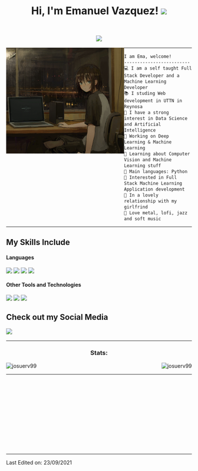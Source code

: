<h1 align="center">
Hi, I'm Emanuel Vazquez!
  <img src="https://media.giphy.com/media/hvRJCLFzcasrR4ia7z/giphy.gif" width="30"></h1>
<br/>

<p align="center">
  <a href="https://github.com/DenverCoder1/readme-typing-svg"><img src="https://github.com/Ema3901/Ema3901/blob/main/yoese.jpg&center=true&width=380&height=45"></a>
</p>

<img align="left" src="https://github.com/I-am-vishalmaurya/I-am-vishalmaurya/blob/main/cropped_image.png" alt="Unfortunately I didn't find the author of the pic, feel to open a pull request if found" width="320" />
<hr>

```
I am Ema, welcome!
-------------------------
💻 I am a self taught Full Stack Developer and a Machine Learning Developer
📚 I studing Web development in UTTN in Reynosa
📝 I have a strong interest in Data Science and Artificial Intelligence
🔭 Working on Deep Learning & Machine Learning
🌱 Learning about Computer Vision and Machine Learning stuff
🌟 Main languages: Python
🚩 Interested in Full Stack Machine Learning Application development
💖 In a lovely relationship with my girlfrind
🎵 Love metal, lofi, jazz and soft music
```
<hr>


## My Skills Include

<h4> Languages </h4>
<span> 
  <img src="https://img.shields.io/badge/HTML5-E34F26?style=for-the-badge&logo=html5&logoColor=white">
  <img src="https://img.shields.io/badge/CSS3-1572B6?style=for-the-badge&logo=css3&logoColor=white">
  <img src="https://img.shields.io/badge/JavaScript-F7DF1E?style=for-the-badge&logo=javascript&logoColor=black">
  <img src="https://img.shields.io/badge/python-3670A0?style=for-the-badge&logo=python&logoColor=ffdd54">
 


</span>


<h4> Other Tools and Technologies </h4>
<span>
  <img src="https://img.shields.io/badge/Git-F05032?style=for-the-badge&logo=git&logoColor=white">
  <img src="https://img.shields.io/badge/Notion-%23000000.svg?style=for-the-badge&logo=notion&logoColor=white">
  <img src="https://img.shields.io/badge/MySQL-00000F?style=for-the-badge&logo=mysql&logoColor=white">




</span>

## Check out my Social Media

<a href= "https://www.instagram.com/ema_pangolin/">
    <img src="https://img.shields.io/badge/Instagram-%23E4405F.svg?style=for-the-badge&logo=Instagram&logoColor=white">
</a>

<!-- GITHUB STATS -->
<hr>
<div style="display: block;">
<p>
  <h3 align="center">Stats:</h3>
<p>  
    <a align="left">
      <p><img align="left" 
  src="https://github-readme-stats.vercel.app/api/top-langs?username=Ema3901&show_icons=true&theme=nord&locale=en&langs_count=8&hide=jupyter%20notebook,lex&" alt="josuerv99" /></p></a>
    <a align="right"><p>&nbsp;<img align="right" src="https://github-readme-stats.vercel.app/api?username=Ema3901&theme=nord&show_icons=true&hide_border=false&count_private=false" alt="josuerv99" /></p>
    </a>  
  </p>
</p>
</div>
<hr>
<br>
<br>
<br>
<br>
<br>
<br>
<br>
<br>
<br>
<br>
<br>

-----
Last Edited on: 23/09/2021
